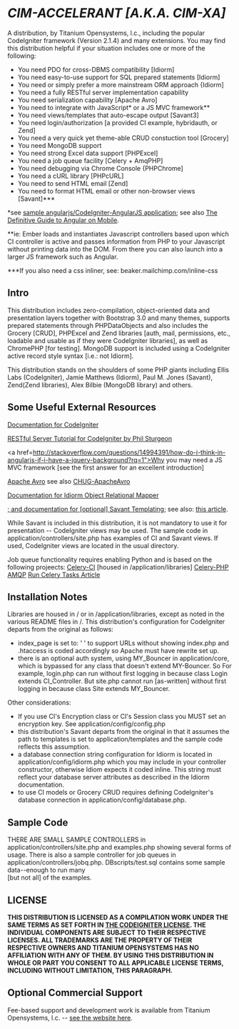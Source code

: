 *CIM-ACCELERANT [A.K.A. CIM-XA]*
==============================

A distribution, by Titanium Opensystems, l.c., including the popular CodeIgniter framework (Version 2.1.4) and many extensions. 
You may find this distribution helpful if your situation includes one or more of the following:

- You need PDO for cross-DBMS compatibility [Idiorm] 
- You need easy-to-use support for SQL prepared statements [Idiorm]
- You need or simply prefer a more mainstream ORM approach {Idiorm]
- You need a fully RESTful server implementation capability
- You need serialization capability [Apache Avro]
- You need to integrate with JavaScript* or a JS MVC framework**
- You need views/templates that auto-escape output [Savant3]
- You need login/authorization [a provided CI example, hybridauth, or Zend]
- You need a very quick yet theme-able CRUD constuction tool [Grocery]
- You need MongoDB support 
- You need strong Excel data support [PHPExcel]
- You need a job queue facility [Celery + AmqPHP]
- You need debugging via Chrome Console {PHPChrome]
- You need a cURL library [PHPcURL]
- You need to send HTML email [Zend]
- You need to format HTML email or other non-browser views [Savant]***

 *see <a href="https://github.com/sfthurber/CodeIgniter-AngularJS-App">sample angularjs/CodeIgniter-AngularJS application</a>; see also 
 <a href="http://www.ng-newsletter.com/posts/angular-on-mobile.html">The Definitive Guide to Angular on Mobile</a>. 

 **ie: Ember loads and instantiates Javascript controllers based upon which CI controller is active and 
passes information from PHP to your Javascript without printing data into the DOM. From there you 
can also launch into a larger JS framework such as Angular.

 ***If you also need a css inliner, see: beaker.mailchimp.com/inline-css

Intro
-----------------

This distribution includes zero-compilation, object-oriented data and presentation layers together with Bootstrap 3.0 and many themes, 
supports prepared statements through PHPDataObjects and also includes the Grocery [CRUD], PHPExcel and Zend libraries 
[auth, mail, permissions, etc., loadable and usable as if they were CodeIgniter libraries], as well as ChromePHP [for testing]. 
MongoDB support is included using a CodeIgniter active record style syntax [i.e.: not Idiorm]. 

This distribution stands on the shoulders of some PHP giants including Ellis Labs (CodeIgniter), Jamie Matthews (Idiorm), 
Paul M. Jones (Savant), Zend(Zend libraries), Alex Bilbie (MongoDB library) and others. 

Some Useful External Resources
-----------------

<a href="http://ellislab.com/codeigniter/user-guide/toc.html">Documentation for CodeIgniter</a>

<a href="https://github.com/philsturgeon/codeigniter-restserver">RESTful Server Tutorial for CodeIgniter by Phil Sturgeon</a>

<a href=http://stackoverflow.com/questions/14994391/how-do-i-think-in-angularjs-if-i-have-a-jquery-background?rq=1">Why 
you may need a JS MVC framework [see the first answer for an excellent introduction]</a>

<a href="http://avro.apache.org/docs/current/index.html">Apache Avro</a> see also 
<a href="http://files.meetup.com/1634302/CHUG-ApacheAvro.pdf">CHUG-ApacheAvro</a> 

<a href="http://idiorm.readthedocs.org/en/latest/">Documentation for Idiorm Object Relational Mapper</a>

<a href="http://phpsavant.com/docs/">; and documentation for [optional] Savant Templating</a>; see also: 
<a href="http://devzone.zend.com/1542/creating-modular-template-based-interfaces-with-savant/">this article</a>. 

While Savant is included in this distribution, it is not mandatory to use it for presentation -- CodeIgniter views may be used. 
The sample code in application/controllers/site.php has examples of CI and Savant views. If used, CodeIgniter views are located 
in the usual directory. 

Job queue functionality requires enabling Python and is based on the following projeects: 
<a href="https://github.com/hussaintamboli/Celery-CI">Celery-CI</a> [housed in /application/libraries]
<a href="https://github.com/gjedeer/celery-php">Celery-PHP</a> 
<a href="http://www.php.net/manual/en/amqp.setup.php">AMQP</a> 
<a href="http://www.toforge.com/2011/01/run-celery-tasks-from-php/">Run Celery Tasks Article</a>

Installation Notes
-----

Libraries are housed in / or in /application/libraries, except as noted in the various README files in /. 
This distribution's configuration for CodeIgniter departs from the original as follows: 
- index_page is set to: ' ' to support URLs without showing index.php and .htaccess is coded accordingly so Apache must 
have rewrite set up. 
- there is an optional auth system, using MY_Bouncer in application/core, which is bypassed for any class that doesn't 
extend MY-Bouncer. So For example, login.php can run without first logging in because class Login extends CI_Controller. 
But site.php cannot run [as-written] without first logging in because class Site extends MY_Bouncer.

Other considerations:
- If you use CI's Encryption class or CI's Session class you MUST set an encryption key.  See application/config/config.php
- this distribution's Savant departs from the original in that it assumes the path to templates is set to application/templates 
and the sample code reflects this assumption. 
- a database connection string configuration for Idiorm is located in application/config/idiorm.php which you may include in your 
controller constructor, otherwise Idiom expects it coded inline. This string must reflect your database server attributes as 
described in the Idiorm documentation. 
- to use CI models or Grocery CRUD requires defining CodeIgniter's database connection in application/config/database.php. 

Sample Code
-----------
THERE ARE SMALL SAMPLE CONTROLLERS in application/controllers/site.php and examples.php showing several forms of usage. There is also a 
sample controller for job queues in application/controllers/jobq.php. DBscripts/test.sql contains some sample data--enough to run many   
[but not all] of the examples.

LICENSE
-------
**THIS DISTRIBUTION IS LICENSED AS A COMPILATION WORK UNDER THE SAME TERMS AS SET FORTH IN 
<A HREF="http://ellislab.com/codeigniter/user-guide/license.html">THE CODEIGNITER LICENSE</A>. THE INDIVIDUAL COMPONENTS ARE SUBJECT TO THEIR 
RESPECTIVE LICENSES. ALL TRADEMARKS ARE THE PROPERTY OF THEIR RESPECTIVE OWNERS AND TITANIUM OPENSYSTEMS HAS NO AFFILIATION WITH ANY OF THEM. 
BY USING THIS DISTRIBUTION IN WHOLE OR PART YOU CONSENT TO ALL APPLICABLE LICENSE TERMS, INCLUDING WITHOUT LIMITATION, THIS PARAGRAPH.**

Optional Commercial Support
-------
Fee-based support and development work is available from Titanium Opensystems, l.c. -- 
<a href="//my-titaniumcloud.rhcloud.com">see the website here</a>.

